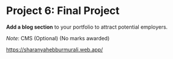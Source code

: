 # Project 6: Final Project

**Add a blog section** to your portfolio to attract potential employers.

_Note_: CMS (Optional) (No marks awarded)


https://sharanyahebburmurali.web.app/

